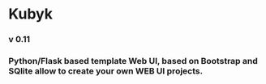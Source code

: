# Kubyk

### v 0.11

### Python/Flask based template Web UI, based on Bootstrap and SQlite allow to create your own WEB UI projects.



